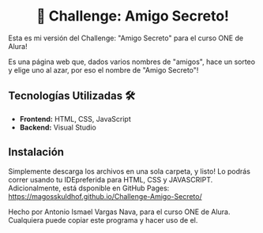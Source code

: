 <h1 align="center"> 🚀 Challenge: Amigo Secreto! </h1>

Esta es mi versión del Challenge: "Amigo Secreto" para el curso ONE de Alura! 

Es una página web que, dados varios nombres de "amigos", hace un sorteo y elige uno al azar, por eso el nombre de "Amigo Secreto"!

## Tecnologías Utilizadas 🛠️
- **Frontend:** HTML, CSS, JavaScript
- **Backend:** Visual Studio

## Instalación
Simplemente descarga los archivos en una sola carpeta, y listo! Lo podrás correr usando tu IDEpreferida para HTML, CSS y JAVASCRIPT.
Adicionalmente, está dsponible en GitHub Pages: https://magosskuldhof.github.io/Challenge-Amigo-Secreto/  

Hecho por Antonio Ismael Vargas Nava, para el curso ONE de Alura.
Cualquiera puede copiar este programa y hacer uso de el.

